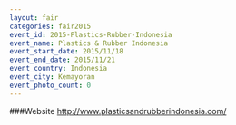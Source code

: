```yaml
---
layout: fair
categories: fair2015
event_id: 2015-Plastics-Rubber-Indonesia
event_name: Plastics & Rubber Indonesia
event_start_date: 2015/11/18
event_end_date: 2015/11/21
event_country: Indonesia
event_city: Kemayoran
event_photo_count: 0
---
```


###Website
<http://www.plasticsandrubberindonesia.com/>